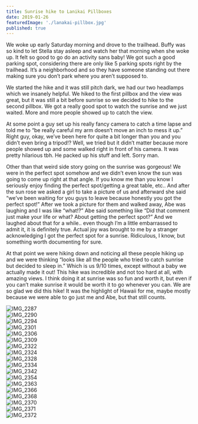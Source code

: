 ```yaml
---
title: Sunrise hike to Lanikai Pillboxes
date: 2019-01-26
featuredImage: './lanakai-pillbox.jpg'
published: true
---
```


We woke up early Saturday morning and drove to the trailhead.
Buffy was so kind to let Stella stay asleep and watch her that morning when she woke up.
It felt so good to go do an activity sans baby! We got such a good parking spot, considering there are only like 5 parking spots right by the trailhead.
It’s a neighborhood and so they have someone standing out there making sure you don’t park where you aren’t supposed to.

We started the hike and it was still pitch dark, we had our two headlamps which we insanely helpful.
We hiked to the first pillbox and the view was great, but it was still a bit before sunrise so we decided to hike to the second pillbox.
We got a really good spot to watch the sunrise and we just waited.
More and more people showed up to catch the view.

At some point a guy set up his really fancy camera to catch a time lapse and told me to “be really careful my arm doesn’t move an inch to mess it up.” Right guy, okay, we’ve been here for quite a bit longer than you and you didn’t even bring a tripod!? Well, we tried but it didn’t matter because more people showed up and some walked right in front of his camera.
It was pretty hilarious tbh.
He packed up his stuff and left.
Sorry man.

Other than that weird side story going on the sunrise was gorgeous! We were in the perfect spot somehow and we didn’t even know the sun was going to come up right at that angle.
If you know me than you know I seriously enjoy finding the perfect spot/getting a great table, etc..
And after the sun rose we asked a girl to take a picture of us and afterward she said “we’ve been waiting for you guys to leave because honestly you got the perfect spot!” After we took a picture for them and walked away, Abe was laughing and I was like “what!?” Abe said something like “Did that comment just make your life or what? About getting the perfect spot?” And we laughed about that for a while..
even though I’m a little embarrassed to admit it, it is definitely true.
Actual joy was brought to me by a stranger acknowledging I got the perfect spot for a sunrise.
Ridiculous, I know, but something worth documenting for sure.

At that point we were hiking down and noticing all these people hiking up and we were thinking “looks like all the people who tried to catch sunrise but decided to sleep in.” Which is us 9/10 times, except without a baby we actually made it out! This hike was incredible and not too hard at all, with amazing views.
I think doing it at sunrise was so fun and worth it, but even if you can’t make sunrise it would be worth it to go whenever you can.
We are so glad we did this hike! It was the highlight of Hawaii for me, maybe mostly because we were able to go just me and Abe,
but that still counts.


![IMG_2287](/IMG_2287.JPG)
<br />
![IMG_2290](/IMG_2290.JPG)
<br />
![IMG_2294](/IMG_2294.JPG)
<br />
![IMG_2301](/IMG_2301.JPG)
<br />
![IMG_2306](/IMG_2306.JPG)
<br />
![IMG_2309](/IMG_2309.JPG)
<br />
![IMG_2322](/IMG_2322.JPG)
<br />
![IMG_2324](/IMG_2324.JPG)
<br />
![IMG_2328](/IMG_2328.JPG)
<br />
![IMG_2334](/IMG_2334.JPG)
<br />
![IMG_2342](/IMG_2342.JPG)
<br />
![IMG_2354](/IMG_2354.JPG)
<br />
![IMG_2363](/IMG_2363.JPG)
<br />
![IMG_2366](/IMG_2366.JPG)
<br />
![IMG_2368](/IMG_2368.JPG)
<br />
![IMG_2370](/IMG_2370.JPG)
<br />
![IMG_2371](/IMG_2371.JPG)
<br />
![IMG_2372](/IMG_2372.JPG)
